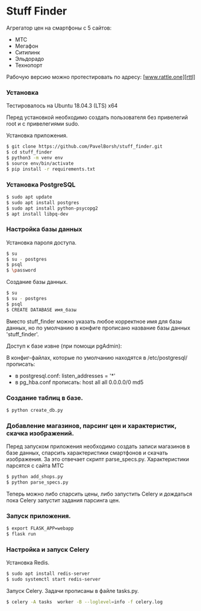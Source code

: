 # Stuff Finder

Агрегатор цен на смартфоны с 5 сайтов:
  - МТС
  - Мегафон
  - Ситилинк
  - Эльдорадо
  - Технопорт

Рабочую версию можно протестировать по адресу: [www.rattle.one][rttl]


### Установка

Тестировалось на Ubuntu 18.04.3 (LTS) x64

Перед установкой необходимо создать пользователя без привелегий root и с привелегиями sudo.

Установка приложения.

```sh
$ git clone https://github.com/PavelBorsh/stuff_finder.git
$ cd stuff_finder
$ python3 -m venv env
$ source env/bin/activate
$ pip install -r requirements.txt
```

### Установка PostgreSQL

```sh
$ sudo apt update
$ sudo apt install postgres
$ sudo apt install python-psycopg2
$ apt install libpq-dev
```
### Настройка базы данных

Установка пароля доступа.

```sh
$ su
$ su - postgres
$ psql
$ \password
```
Создание базы данных.

```sh
$ su
$ su - postgres
$ psql
$ CREATE DATABASE имя_базы
```

Вместо stuff_finder можно указать любое корректное имя для базы данных, но по умолчанию в конфиге прописано название базы данных 'stuff_finder'.

Доступ к базе извне (при помощи pgAdmin):

В конфиг-файлах, которые по умолчанию находятся в /etc/postgresql/ прописать:
- в postgresql.conf: listen_addresses = '*'
- в pg_hba.conf прописать: host all             all             0.0.0.0/0            md5

### Создание таблиц в базе.

```sh
$ python create_db.py

```

### Добавление магазинов, парсинг цен и характеристик, скачка изображений.

Перед запуском приложения необходимо создать записи магазинов в базе данных, спарсить характеристики смартфонов
и скачать изображения. За это отвечает скрипт parse_specs.py. Характеристики парсятся с сайта МТС

```sh
$ python add_shops.py
$ python parse_specs.py

```

Теперь можно либо спарсить цены, либо запустить Celery и дождаться пока Celery запустит задания парсинга цен.

### Запуск приложения.

```sh
$ export FLASK_APP=webapp
$ flask run
```
### Настройка и запуск Celery

Установка Redis.

```sh
$ sudo apt install redis-server
$ sudo systemctl start redis-server
```
Запуск Celery.
Задачи прописаны в файле tasks.py.

```sh
$ celery -A tasks  worker -B --loglevel=info -f celery.log
```

   [rttl]: <http://rattle.one>
  
